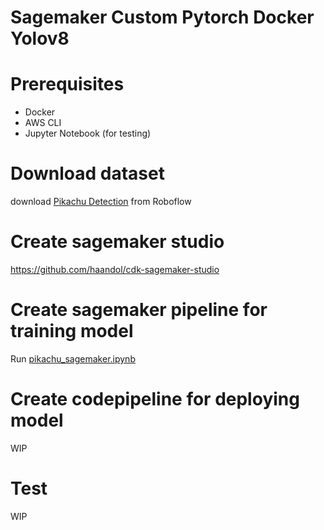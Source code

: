 # Sagemaker Custom Pytorch Docker Yolov8

# Prerequisites

- Docker
- AWS CLI
- Jupyter Notebook (for testing)

# Download dataset

download [Pikachu Detection](https://universe.roboflow.com/oklahoma-state-university-jyn38/pikachu-detection) from Roboflow

# Create sagemaker studio

https://github.com/haandol/cdk-sagemaker-studio

# Create sagemaker pipeline for training model

Run [pikachu_sagemaker.ipynb](/notebook/pikachu_sagemaker.ipynb)

# Create codepipeline for deploying model

WIP

# Test

WIP
